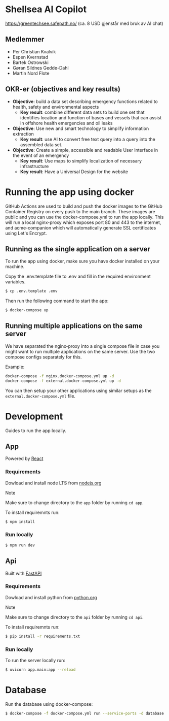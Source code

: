 # Shellsea AI Copilot

https://greentechsee.safepath.no/ (ca. 8 USD gjenstår med bruk av AI chat)

## Medlemmer

- Per Christian Kvalvik
- Espen Kvernstad
- Bartek Ostrowski
- Gøran Sildnes Gedde-Dahl
- Martin Nord Flote

## OKR-er (objectives and key results)

- **Objective**: build a data set describing emergency functions related to health, safety and environmental aspects
  - **Key result**: combine different data sets to build one set that identifies location and function of bases and vessels that can assist in offshore health emergencies and oil leaks
- **Objective**: Use new and smart technology to simplify information extraction
  - **Key result**: use AI to convert free text query into a query into the assembled data set.
- **Objective**: Create a simple, accessible and readable User Interface in the event of an emergency
  - **Key result**: Use maps to simplify localization of necessary infrastructure
  - **Key result**: Have a Universal Design for the website

# Running the app using docker

GitHub Actions are used to build and push the docker images to the GitHub Container Registry on every push to the main branch.
These images are public and you can use the docker-compose.yml to run the app locally. This will run a local nginx-proxy
which exposes port 80 and 443 to the internet, and acme-companion which will automatically generate SSL certificates using
Let's Encrypt.

## Running as the single application on a server

To run the app using docker, make sure you have docker installed on your machine.

Copy the .env.template file to .env and fill in the required environment variables.

```bash
$ cp .env.template .env
```

Then run the following command to start the app:

```bash
$ docker-compose up
```

## Running multiple applications on the same server

We have separated the nginx-proxy into a single compose file in case you might want to run multiple applications on the same server.
Use the two compose configs separately for this.

Example:

```bash
docker-compose -f nginx.docker-compose.yml up -d
docker-compose -f external.docker-compose.yml up -d
```

You can then setup your other applications using similar setups as the `external.docker-compose.yml` file.

# Development

Guides to run the app locally.

## App

Powered by [React](https://reactjs.org/)

### Requirements

Dowload and install node LTS from [nodejs.org](https://nodejs.org/en/download/)

> [!NOTE]
> Make sure to change directory to the `app` folder by running `cd app`.

To install requiremnts run:

```bash
$ npm install
```

### Run locally

```bash
$ npm run dev
```

## Api

Built with [FastAPI](https://fastapi.tiangolo.com/)

### Requirements

Dowload and install python from [python.org](https://www.python.org/downloads/)

> [!NOTE]  
> Make sure to change directory to the `api` folder by running `cd api`.

To install requiremnts run:

```bash
$ pip install -r requirements.txt
```

### Run locally

To run the server locally run:

```bash
$ uvicorn app.main:app --reload
```

# Database

Run the database using docker-compose:

```bash
$ docker-compose -f docker-compose.yml run --service-ports -d database
```
